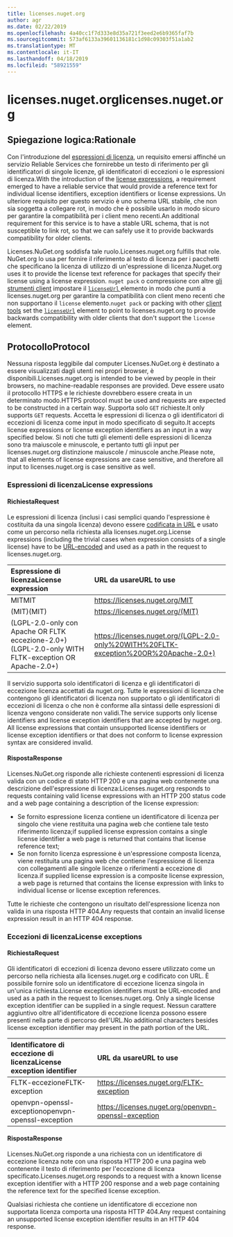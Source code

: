 ```yaml
---
title: licenses.nuget.org
author: agr
ms.date: 02/22/2019
ms.openlocfilehash: 4a40cc1f7d333e8d35a721f3eed2e6b9365faf7b
ms.sourcegitcommit: 573af6133a39601136181c1d98c09303f51a1ab2
ms.translationtype: MT
ms.contentlocale: it-IT
ms.lasthandoff: 04/18/2019
ms.locfileid: "58921559"
---
```

# <a name="licensesnugetorg"></a><span data-ttu-id="18a14-102">licenses.nuget.org</span><span class="sxs-lookup"><span data-stu-id="18a14-102">licenses.nuget.org</span></span>

## <a name="rationale"></a><span data-ttu-id="18a14-103">Spiegazione logica:</span><span class="sxs-lookup"><span data-stu-id="18a14-103">Rationale</span></span>

<span data-ttu-id="18a14-104">Con l'introduzione del [espressioni di licenza](nuspec.md#license), un requisito emersi affinché un servizio Reliable Services che fornirebbe un testo di riferimento per gli identificatori di singole licenze, gli identificatori di eccezioni o le espressioni di licenza.</span><span class="sxs-lookup"><span data-stu-id="18a14-104">With the introduction of the [license expressions](nuspec.md#license), a requirement emerged to have a reliable service that would provide a reference text for individual license identifiers, exception identifiers or license expressions.</span></span>
<span data-ttu-id="18a14-105">Un ulteriore requisito per questo servizio è uno schema URL stabile, che non sia soggetta a collegare rot, in modo che è possibile usarlo in modo sicuro per garantire la compatibilità per i client meno recenti.</span><span class="sxs-lookup"><span data-stu-id="18a14-105">An additional requirement for this service is to have a stable URL schema, that is not susceptible to link rot, so that we can safely use it to provide backwards compatibility for older clients.</span></span>

<span data-ttu-id="18a14-106">Licenses.NuGet.org soddisfa tale ruolo.</span><span class="sxs-lookup"><span data-stu-id="18a14-106">Licenses.nuget.org fulfills that role.</span></span> <span data-ttu-id="18a14-107">NuGet.org lo usa per fornire il riferimento al testo di licenza per i pacchetti che specificano la licenza di utilizzo di un'espressione di licenza.</span><span class="sxs-lookup"><span data-stu-id="18a14-107">Nuget.org uses it to provide the license text reference for packages that specify their license using a license expression.</span></span> <span data-ttu-id="18a14-108">`nuget pack` o compressione con altre [gli strumenti client](https://docs.microsoft.com/en-us/nuget/install-nuget-client-tools) impostare il [ `licenseUrl` ](nuspec.md#licenseurl) elemento in modo che punti a licenses.nuget.org per garantire la compatibilità con client meno recenti che non supportano il `license` elemento.</span><span class="sxs-lookup"><span data-stu-id="18a14-108">`nuget pack` or packing with other [client tools](https://docs.microsoft.com/en-us/nuget/install-nuget-client-tools) set the [`licenseUrl`](nuspec.md#licenseurl) element to point to licenses.nuget.org to provide backwards compatibility with older clients that don't support the `license` element.</span></span>

## <a name="protocol"></a><span data-ttu-id="18a14-109">Protocollo</span><span class="sxs-lookup"><span data-stu-id="18a14-109">Protocol</span></span>

<span data-ttu-id="18a14-110">Nessuna risposta leggibile dal computer Licenses.NuGet.org è destinato a essere visualizzati dagli utenti nei propri browser, è disponibili.</span><span class="sxs-lookup"><span data-stu-id="18a14-110">Licenses.nuget.org is intended to be viewed by people in their browsers, no machine-readable responses are provided.</span></span>
<span data-ttu-id="18a14-111">Deve essere usato il protocollo HTTPS e le richieste dovrebbero essere creata in un determinato modo.</span><span class="sxs-lookup"><span data-stu-id="18a14-111">HTTPS protocol must be used and requests are expected to be constructed in a certain way.</span></span> <span data-ttu-id="18a14-112">Supporta solo `GET` richieste.</span><span class="sxs-lookup"><span data-stu-id="18a14-112">It only supports `GET` requests.</span></span>
<span data-ttu-id="18a14-113">Accetta le espressioni di licenza o gli identificatori di eccezioni di licenza come input in modo specificato di seguito.</span><span class="sxs-lookup"><span data-stu-id="18a14-113">It accepts license expressions or license exception identifiers as an input in a way specified below.</span></span> <span data-ttu-id="18a14-114">Si noti che tutti gli elementi delle espressioni di licenza sono tra maiuscole e minuscole, e pertanto tutti gli input per licenses.nuget.org distinzione maiuscole / minuscole anche.</span><span class="sxs-lookup"><span data-stu-id="18a14-114">Please note, that all elements of license expressions are case sensitive, and therefore all input to licenses.nuget.org is case sensitive as well.</span></span>

### <a name="license-expressions"></a><span data-ttu-id="18a14-115">Espressioni di licenza</span><span class="sxs-lookup"><span data-stu-id="18a14-115">License expressions</span></span>

#### <a name="request"></a><span data-ttu-id="18a14-116">Richiesta</span><span class="sxs-lookup"><span data-stu-id="18a14-116">Request</span></span>

<span data-ttu-id="18a14-117">Le espressioni di licenza (inclusi i casi semplici quando l'espressione è costituita da una singola licenza) devono essere [codificata in URL](https://tools.ietf.org/html/rfc3986#section-2.1) e usato come un percorso nella richiesta alla licenses.nuget.org.</span><span class="sxs-lookup"><span data-stu-id="18a14-117">License expressions (including the trivial cases when expression consists of a single license) have to be [URL-encoded](https://tools.ietf.org/html/rfc3986#section-2.1) and used as a path in the request to licenses.nuget.org.</span></span>

| <span data-ttu-id="18a14-118">Espressione di licenza</span><span class="sxs-lookup"><span data-stu-id="18a14-118">License expression</span></span> | <span data-ttu-id="18a14-119">URL da usare</span><span class="sxs-lookup"><span data-stu-id="18a14-119">URL to use</span></span> |
|:---|:---|
| <span data-ttu-id="18a14-120">MIT</span><span class="sxs-lookup"><span data-stu-id="18a14-120">MIT</span></span>                                                | <https://licenses.nuget.org/MIT> |
| <span data-ttu-id="18a14-121">(MIT)</span><span class="sxs-lookup"><span data-stu-id="18a14-121">(MIT)</span></span>                                              | <https://licenses.nuget.org/(MIT)> |
| <span data-ttu-id="18a14-122">(LGPL-2.0-only con Apache OR FLTK eccezione-2.0+)</span><span class="sxs-lookup"><span data-stu-id="18a14-122">(LGPL-2.0-only WITH FLTK-exception OR Apache-2.0+)</span></span> | <https://licenses.nuget.org/(LGPL-2.0-only%20WITH%20FLTK-exception%20OR%20Apache-2.0+)> |

<span data-ttu-id="18a14-123">Il servizio supporta solo identificatori di licenza e gli identificatori di eccezione licenza accettati da nuget.org. Tutte le espressioni di licenza che contengono gli identificatori di licenza non supportato o gli identificatori di eccezioni di licenza o che non è conforme alla sintassi delle espressioni di licenza vengono considerate non validi.</span><span class="sxs-lookup"><span data-stu-id="18a14-123">The service supports only license identifiers and license exception identifiers that are accepted by nuget.org. All license expressions that contain unsupported license identifiers or license exception identifiers or that does not conform to license expression syntax are considered invalid.</span></span>

#### <a name="response"></a><span data-ttu-id="18a14-124">Risposta</span><span class="sxs-lookup"><span data-stu-id="18a14-124">Response</span></span>

<span data-ttu-id="18a14-125">Licenses.NuGet.org risponde alle richieste contenenti espressioni di licenza valida con un codice di stato HTTP 200 e una pagina web contenente una descrizione dell'espressione di licenza:</span><span class="sxs-lookup"><span data-stu-id="18a14-125">Licenses.nuget.org responds to requests containing valid license expressions with an HTTP 200 status code and a web page containing a description of the license expression:</span></span>

* <span data-ttu-id="18a14-126">Se fornito espressione licenza contiene un identificatore di licenza per singolo che viene restituita una pagina web che contiene tale testo riferimento licenza;</span><span class="sxs-lookup"><span data-stu-id="18a14-126">if supplied license expression contains a single license identifier a web page is returned that contains that license reference text;</span></span>
* <span data-ttu-id="18a14-127">Se non fornito licenza espressione è un'espressione composta licenza, viene restituita una pagina web che contiene l'espressione di licenza con collegamenti alle singole licenze o riferimenti a eccezione di licenza.</span><span class="sxs-lookup"><span data-stu-id="18a14-127">if supplied license expression is a composite license expression, a web page is returned that contains the license expression with links to individual license or license exception references.</span></span>

<span data-ttu-id="18a14-128">Tutte le richieste che contengono un risultato dell'espressione licenza non valida in una risposta HTTP 404.</span><span class="sxs-lookup"><span data-stu-id="18a14-128">Any requests that contain an invalid license expression result in an HTTP 404 response.</span></span>

### <a name="license-exceptions"></a><span data-ttu-id="18a14-129">Eccezioni di licenza</span><span class="sxs-lookup"><span data-stu-id="18a14-129">License exceptions</span></span>

#### <a name="request"></a><span data-ttu-id="18a14-130">Richiesta</span><span class="sxs-lookup"><span data-stu-id="18a14-130">Request</span></span>

<span data-ttu-id="18a14-131">Gli identificatori di eccezioni di licenza devono essere utilizzato come un percorso nella richiesta alla licenses.nuget.org e codificato con URL. È possibile fornire solo un identificatore di eccezione licenza singola in un'unica richiesta.</span><span class="sxs-lookup"><span data-stu-id="18a14-131">License exception identifiers must be URL-encoded and used as a path in the request to licenses.nuget.org. Only a single license exception identifier can be supplied in a single request.</span></span> <span data-ttu-id="18a14-132">Nessun carattere aggiuntivo oltre all'identificatore di eccezione licenza possono essere presenti nella parte di percorso dell'URL.</span><span class="sxs-lookup"><span data-stu-id="18a14-132">No additional characters besides license exception identifier may present in the path portion of the URL.</span></span>

| <span data-ttu-id="18a14-133">Identificatore di eccezione di licenza</span><span class="sxs-lookup"><span data-stu-id="18a14-133">License exception identifier</span></span> | <span data-ttu-id="18a14-134">URL da usare</span><span class="sxs-lookup"><span data-stu-id="18a14-134">URL to use</span></span> |
|:---|:---|
|<span data-ttu-id="18a14-135">FLTK-eccezione</span><span class="sxs-lookup"><span data-stu-id="18a14-135">FLTK-exception</span></span>            | <https://licenses.nuget.org/FLTK-exception> |
|<span data-ttu-id="18a14-136">openvpn-openssl-exception</span><span class="sxs-lookup"><span data-stu-id="18a14-136">openvpn-openssl-exception</span></span> | <https://licenses.nuget.org/openvpn-openssl-exception> |

#### <a name="response"></a><span data-ttu-id="18a14-137">Risposta</span><span class="sxs-lookup"><span data-stu-id="18a14-137">Response</span></span>

<span data-ttu-id="18a14-138">Licenses.NuGet.org risponde a una richiesta con un identificatore di eccezione licenza note con una risposta HTTP 200 e una pagina web contenente il testo di riferimento per l'eccezione di licenza specificato.</span><span class="sxs-lookup"><span data-stu-id="18a14-138">Licenses.nuget.org responds to a request with a known license exception identifier with a HTTP 200 response and a web page containing the reference text for the specified license exception.</span></span>

<span data-ttu-id="18a14-139">Qualsiasi richiesta che contiene un identificatore di eccezione non supportata licenza comporta una risposta HTTP 404.</span><span class="sxs-lookup"><span data-stu-id="18a14-139">Any request containing an unsupported license exception identifier results in an HTTP 404 response.</span></span>